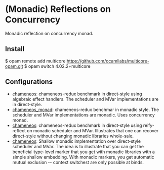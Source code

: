 # (Monadic) Reflections on Concurrency

Monadic reflection on concurrency monad.

## Install

$ opam remote add multicore https://github.com/ocamllabs/multicore-opam.git
$ opam switch 4.02.2+multicore

## Configurations

- [chameneos](https://github.com/kayceesrk/reify_reflect_concurrency/blob/master/chameneos.ml):
  chameneos-redux benchmark in direct-style using algebraic effect handlers. The
  scheduler and MVar implementations are in direct-style.
- [chameneos_monad](https://github.com/kayceesrk/reify_reflect_concurrency/blob/master/chameneos_monad.ml):
  chameneos-redux benchmar in monadic style. The scheduler and MVar
  implementations are monadic. Uses concurrency monad.
- [chameneos](https://github.com/kayceesrk/reify_reflect_concurrency/blob/master/chameneos_rr.ml):
  chameneos-redux benchmark in direct-style using reify-reflect on monadic
  scheduler and MVar. Illustrates that one can recover direct-style without
  changing monadic libraries whole-sale.
- [chameneos](https://github.com/kayceesrk/reify_reflect_concurrency/blob/master/chameneos_shallow.ml):
  Shallow monadic implementation over direct-style scheduler and MVar. The idea
  is to illustrate that you can get the beneficial type-level marker that you
  get with monadic libraries with a simple shallow embedding. With monadic
  markers, you get automatic mutual exclusion -- context switchest are only
  possible at binds.
